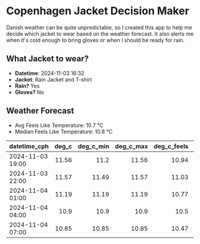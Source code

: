
# Copenhagen Jacket Decision Maker

Danish weather can be quite unpredictable, so I created this app to help me decide which jacket to wear based on the weather forecast. 
It also alerts me when it's cold enough to bring gloves or when I should be ready for rain.

## What Jacket to wear?

- **Datetime**: 2024-11-03 16:32
- **Jacket**: Rain Jacket and T-shirt
- **Rain?** Yes
- **Gloves?** No

## Weather Forecast
- Avg Feels Like Temperature: 10.7 °C
- Median Feels Like Temperature: 10.8 °C

| datetime_cph     |   deg_c |   deg_c_min |   deg_c_max |   deg_c_feels | weather   | wind   | rain   |
|:-----------------|--------:|------------:|------------:|--------------:|:----------|:-------|:-------|
| 2024-11-03 19:00 |   11.56 |       11.2  |       11.56 |         10.94 | Clouds    | High   | None   |
| 2024-11-03 22:00 |   11.57 |       11.49 |       11.57 |         11.03 | Rain      | High   | Low    |
| 2024-11-04 01:00 |   11.19 |       11.19 |       11.19 |         10.77 | Rain      | Low    | Low    |
| 2024-11-04 04:00 |   10.9  |       10.9  |       10.9  |         10.5  | Rain      | Low    | Low    |
| 2024-11-04 07:00 |   10.85 |       10.85 |       10.85 |         10.47 | Clouds    | Low    | None   |
        